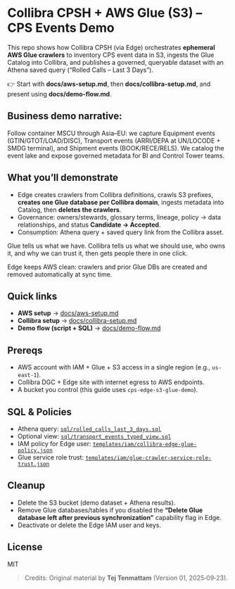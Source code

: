 # Collibra CPSH + AWS Glue (S3) – CPS Events Demo

This repo shows how Collibra CPSH (via Edge) orchestrates **ephemeral AWS Glue crawlers** to inventory CPS event data in S3, ingests the Glue Catalog into Collibra, and publishes a governed, queryable dataset with an Athena saved query (“Rolled Calls – Last 3 Days”).

👉 Start with **docs/aws-setup.md**, then **docs/collibra-setup.md**, and present using **docs/demo-flow.md**.

## Business demo narrative:
Follow container MSCU through Asia–EU: we capture Equipment events (GTIN/GTOT/LOAD/DISC), Transport events (ARRI/DEPA at UN/LOCODE + SMDG terminal), and Shipment events (BOOK/RECE/RELS). We catalog the event lake and expose governed metadata for BI and Control Tower teams.

## What you’ll demonstrate
- Edge creates crawlers from Collibra definitions, crawls S3 prefixes, **creates one Glue database per Collibra domain**, ingests metadata into Catalog, then **deletes the crawlers**.
- Governance: owners/stewards, glossary terms, lineage, policy → data relationships, and status **Candidate → Accepted**.
- Consumption: Athena query + saved query link from the Collibra asset.

Glue tells us what we have. Collibra tells us what we should use, who owns it, and why we can trust it, then gets people there in one click.

Edge keeps AWS clean: crawlers and prior Glue DBs are created and removed automatically at sync time.

## Quick links
- **AWS setup** → [docs/aws-setup.md](docs/aws-setup.md)
- **Collibra setup** → [docs/collibra-setup.md](docs/collibra-setup.md)
- **Demo flow (script + SQL)** → [docs/demo-flow.md](docs/demo-flow.md)

## Prereqs
- AWS account with IAM + Glue + S3 access in a single region (e.g., `us-east-1`).
- Collibra DGC + Edge site with internet egress to AWS endpoints.
- A bucket you control (this guide uses `cps-edge-s3-glue-demo`).

## SQL & Policies
- Athena query: [`sql/rolled_calls_last_3_days.sql`](sql/rolled_calls_last_3_days.sql)
- Optional view: [`sql/transport_events_typed_view.sql`](sql/transport_events_typed_view.sql)
- IAM policy for Edge user: [`templates/iam/collibra-edge-glue-policy.json`](templates/iam/collibra-edge-glue-policy.json)
- Glue service role trust: [`templates/iam/glue-crawler-service-role-trust.json`](templates/iam/glue-crawler-service-role-trust.json)

## Cleanup
- Delete the S3 bucket (demo dataset + Athena results).
- Remove Glue databases/tables if you disabled the **“Delete Glue database left after previous synchronization”** capability flag in Edge.
- Deactivate or delete the Edge IAM user and keys.

## License
MIT

> Credits: Original material by **Tej Tenmattam** (Version 01, 2025‑09‑23).  

